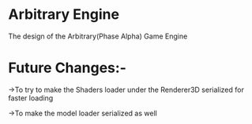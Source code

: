 # Arbitrary Engine
The design of the Arbitrary(Phase Alpha) Game Engine

# Future Changes:-
->To try to make the Shaders loader under the Renderer3D serialized for faster loading

->To make the model loader serialized as well